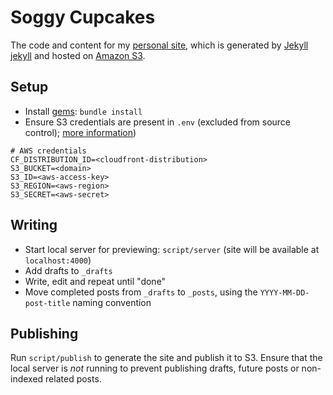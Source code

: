 # Soggy Cupcakes

The code and content for my [personal site][soggy], which is generated by
[Jekyll] [jekyll] and hosted on [Amazon S3][s3].

## Setup

+ Install [gems][gems]: `bundle install`
+ Ensure S3 credentials are present in `.env` (excluded from source control);
[more information][s3website])

```
# AWS credentials
CF_DISTRIBUTION_ID=<cloudfront-distribution>
S3_BUCKET=<domain>
S3_ID=<aws-access-key>
S3_REGION=<aws-region>
S3_SECRET=<aws-secret>
```

## Writing

+ Start local server for previewing: `script/server` (site will be available at
`localhost:4000`)
+ Add drafts to `_drafts`
+ Write, edit and repeat until "done"
+ Move completed posts from `_drafts` to `_posts`, using the
`YYYY-MM-DD-post-title` naming convention

## Publishing

Run `script/publish` to generate the site and publish it to S3. Ensure that the
local server is _not_ running to prevent publishing drafts, future posts or non-
indexed related posts.

[gems]: https://rubygems.org/
[jekyll]: http://jekyllrb.com/
[s3]: http://aws.amazon.com/s3/
[s3website]: https://github.com/laurilehmijoki/s3_website
[soggy]: http://soggycupcakes.com/
